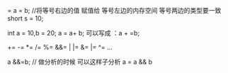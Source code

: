 =
a = b; //将等号右边的值 赋值给 等号左边的内存空间
			等号两边的类型要一致
short s = 10;

int a = 10,b = 20;
a = a+ b;  可以写成 ：a + =b;

+= -=  \*=   /=  %=  &&=  | |=   &=   |=  ^= ...

a &&=b; // 做分析的时候 可以这样子分析 a = a && b